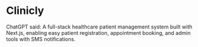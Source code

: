 # Clinicly
ChatGPT said: A full-stack healthcare patient management system built with Next.js, enabling easy patient registration, appointment booking, and admin tools with SMS notifications.

